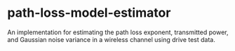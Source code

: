 # path-loss-model-estimator
An implementation for estimating the path loss exponent, transmitted power, and Gaussian noise variance in a wireless channel using drive test data.
